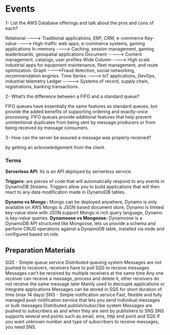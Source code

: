 # Events

1- List the AWS Database offerings and talk about the pros and cons of each?

Relational ----> Traditional applications, ERP, CRM, e-commerce
Key-value ----> High-traffic web apps, e-commerce systems, gaming applications
In-memory ----> Caching, session management, gaming leaderboards, geospatial applications
Document -----> Content management, catalogs, user profiles
Wide Column ----> High scale industrial apps for equipment maintenance, fleet management, and route optimization.
Graph ---->Fraud detection, social networking, recommendation engines.
Time Series ----> IoT applications, DevOps, industrial telemetry
Ledger -----> Systems of record, supply chain, registrations, banking transactions.


2- What’s the difference between a FIFO and a standard queue?

FIFO queues have essentially the same features as standard queues, but provide the added benefits of supporting ordering and exactly-once processing. FIFO queues provide additional features that help prevent unintentional duplicates from being sent by message producers or from being received by message consumers.

3- How can the server be assured a message was properly received?

by getting an acknowledgement from the client.

### Terms

**Serverless API**: Its is an API deployed by serverless service.

**Triggers**: are pieces of code that will automatically respond to any events in DynamoDB Streams. Triggers allow you to build applications that will then react to any data modification made in DynamoDB tables.

**Dynamo vs Mongo :** Mongo can be deployed anywhere, Dynamo is only available on AWS Mongo is JSON based document store, Dynamo is limited key-value store with JSON support Mongo is rich query language, Dynamo is key-value queries.
**Dynamoose vs Mongoose:** Dynamoose is a DynamoDB API structured like Mongoose, lets us provide a schema and perform CRUD operations against a DynamoDB table, installed via node and configured based on role.

## Preparation Materials

SQS - Simple queue service Distributed queuing system Messages are not pushed to receivers, receivers have to poll SQS to receive messages Messages can’t be received by multiple receivers at the same time Any one receiver can receive a message, process and delete it, other receivers do not receive the same message later Mainly used to decouple applications or integrate applications Messages can be stored in SQS for short duration of time (max 14 days) SNS - Simple notification service Fast, flexible and fully managed push notification service that lets you send individual messages or bulk messages Distributed publish/subscribe system Messages are pushed to subscribers as and when they are sent by publishers to SNS SNS supports several end points such as email, sms, http end point and SQS If you want unknown number and type of subscribers to receive messages, you need SNS.
